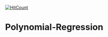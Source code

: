 [![HitCount](http://hits.dwyl.com/swapnanildutta/Polynomial-Regression.svg)](http://hits.dwyl.com/swapnanildutta/Polynomial-Regression)
# Polynomial-Regression
